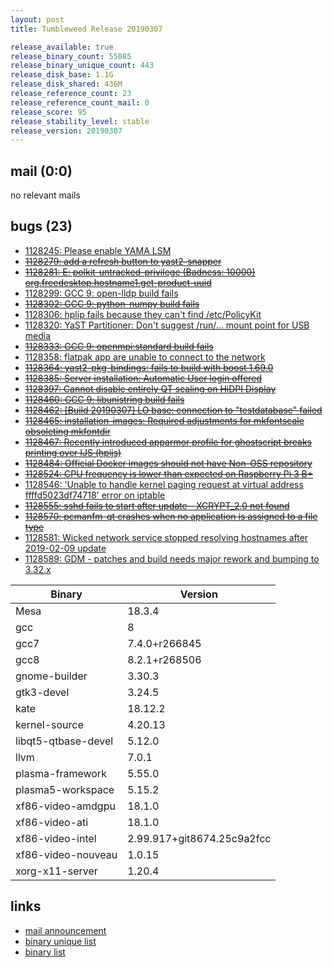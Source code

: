 ```yaml
---
layout: post
title: Tumbleweed Release 20190307

release_available: true
release_binary_count: 55085
release_binary_unique_count: 443
release_disk_base: 1.1G
release_disk_shared: 436M
release_reference_count: 23
release_reference_count_mail: 0
release_score: 95
release_stability_level: stable
release_version: 20190307
---
```


## mail (0:0)

no relevant mails

## bugs (23)

<!--more-->

- [1128245: Please enable YAMA LSM](https://bugzilla.opensuse.org/show_bug.cgi?id=1128245)
- ~~[1128279: add a refresh button to yast2-snapper](https://bugzilla.opensuse.org/show_bug.cgi?id=1128279)~~
- ~~[1128281: E: polkit-untracked-privilege (Badness: 10000) org.freedesktop.hostname1.get-product-uuid](https://bugzilla.opensuse.org/show_bug.cgi?id=1128281)~~
- [1128299: GCC 9: open-lldp build fails](https://bugzilla.opensuse.org/show_bug.cgi?id=1128299)
- ~~[1128302: GCC 9: python-numpy build fails](https://bugzilla.opensuse.org/show_bug.cgi?id=1128302)~~
- [1128306: hplip fails because they can't find /etc/PolicyKit](https://bugzilla.opensuse.org/show_bug.cgi?id=1128306)
- [1128320: YaST Partitioner: Don't suggest /run/... mount point for USB media](https://bugzilla.opensuse.org/show_bug.cgi?id=1128320)
- ~~[1128333: GCC 9: openmpi:standard build fails](https://bugzilla.opensuse.org/show_bug.cgi?id=1128333)~~
- [1128358: flatpak app are unable to connect to the network](https://bugzilla.opensuse.org/show_bug.cgi?id=1128358)
- ~~[1128364: yast2-pkg-bindings: fails to build with boost 1.69.0](https://bugzilla.opensuse.org/show_bug.cgi?id=1128364)~~
- ~~[1128385: Server installation: Automatic User login offered](https://bugzilla.opensuse.org/show_bug.cgi?id=1128385)~~
- ~~[1128397: Cannot disable entirely QT scaling on HiDPI Display](https://bugzilla.opensuse.org/show_bug.cgi?id=1128397)~~
- ~~[1128460: GCC 9: libunistring build fails](https://bugzilla.opensuse.org/show_bug.cgi?id=1128460)~~
- ~~[1128462: \[Build 20190307\] LO base: connection to "testdatabase" failed](https://bugzilla.opensuse.org/show_bug.cgi?id=1128462)~~
- ~~[1128465: installation-images: Required adjustments for mkfontscale obsoleting mkfontdir](https://bugzilla.opensuse.org/show_bug.cgi?id=1128465)~~
- ~~[1128467: Recently introduced apparmor profile for ghostscript breaks printing over IJS (hpijs)](https://bugzilla.opensuse.org/show_bug.cgi?id=1128467)~~
- ~~[1128484: Official Docker images should not have Non-OSS repository](https://bugzilla.opensuse.org/show_bug.cgi?id=1128484)~~
- ~~[1128524: CPU frequency is lower than expected on Raspberry Pi 3 B+](https://bugzilla.opensuse.org/show_bug.cgi?id=1128524)~~
- [1128546: 'Unable to handle kernel paging request at virtual address ffffd5023df74718' error on iptable](https://bugzilla.opensuse.org/show_bug.cgi?id=1128546)
- ~~[1128555: sshd fails to start after update - XCRYPT_2.0 not found](https://bugzilla.opensuse.org/show_bug.cgi?id=1128555)~~
- ~~[1128570: pcmanfm-qt crashes when no application is assigned to a file type](https://bugzilla.opensuse.org/show_bug.cgi?id=1128570)~~
- [1128581: Wicked network service stopped resolving hostnames after 2019-02-09 update](https://bugzilla.opensuse.org/show_bug.cgi?id=1128581)
- [1128589: GDM - patches and build needs major rework and bumping to 3.32.x](https://bugzilla.opensuse.org/show_bug.cgi?id=1128589)

Binary | Version
--- | ---
Mesa | 18.3.4
gcc | 8
gcc7 | 7.4.0+r266845
gcc8 | 8.2.1+r268506
gnome-builder | 3.30.3
gtk3-devel | 3.24.5
kate | 18.12.2
kernel-source | 4.20.13
libqt5-qtbase-devel | 5.12.0
llvm | 7.0.1
plasma-framework | 5.55.0
plasma5-workspace | 5.15.2
xf86-video-amdgpu | 18.1.0
xf86-video-ati | 18.1.0
xf86-video-intel | 2.99.917+git8674.25c9a2fcc
xf86-video-nouveau | 1.0.15
xorg-x11-server | 1.20.4

## links

- [mail announcement](https://lists.opensuse.org/opensuse-factory/2019-03/msg00057.html)
- [binary unique list](http://download.tumbleweed.boombatower.com/20190307/rpm.unique.list)
- [binary list](http://download.tumbleweed.boombatower.com/20190307/rpm.list)
